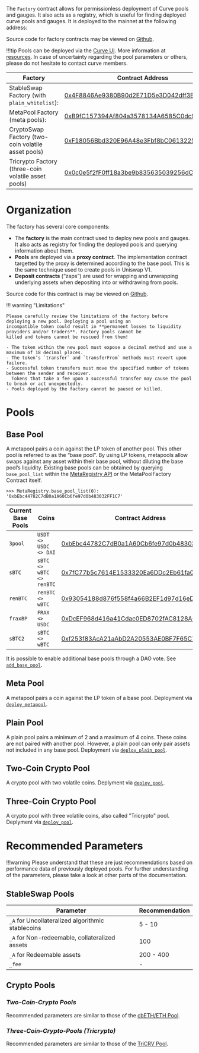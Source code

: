 The `Factory` contract allows for permissionless deployment of Curve pools and gauges. It also acts as a registry, which is useful for
finding deployed curve pools and gauges. It is deployed to the mainnet at the following address:

Source code for factory contracts may be viewed on [Github](https://github.com/curvefi/curve-factory).

!!!tip
    Pools can be deployed via the [Curve UI](https://curve.fi/#/ethereum/create-pool). More information at [resources](https://resources.curve.fi/factory-pools/creating-a-factory-pool/).
    In case of uncertainty regarding the pool parameters or others, please do not hesitate to contact curve members.


| Factory | Contract Address |
| ----------- | ------- |
| StableSwap Factory (with `plain_whitelist`): | [0x4F8846Ae9380B90d2E71D5e3D042dff3E7ebb40d](https://etherscan.io/address/0x4F8846Ae9380B90d2E71D5e3D042dff3E7ebb40d) | 
| MetaPool Factory (meta pools): | [0xB9fC157394Af804a3578134A6585C0dc9cc990d4](https://etherscan.io/address/0xB9fC157394Af804a3578134A6585C0dc9cc990d4) |  
| CryptoSwap Factory (two-coin volatile asset pools) | [0xF18056Bbd320E96A48e3Fbf8bC061322531aac99](https://etherscan.io/address/0xF18056Bbd320E96A48e3Fbf8bC061322531aac99) | 
| Tricrypto Factory (three-coin volatile asset pools) | [0x0c0e5f2fF0ff18a3be9b835635039256dC4B4963](https://etherscan.io/address/0x0c0e5f2fF0ff18a3be9b835635039256dC4B4963) | 


# **Organization**

The factory has several core components:

- The **factory** is the main contract used to deploy new pools and gauges. It also acts as registry for finding the 
  deployed pools and querying information about them.
- **Pools** are deployed via a **proxy contract**. The implementation contract targetted by the proxy is determined 
  according to the base pool. This is the same technique used to create pools in Uniswap V1.
- **Deposit contracts** (“zaps”) are used for wrapping and unwrapping underlying assets when depositing into or 
  withdrawing from pools.

Source code for this contract is may be viewed on 
[Github](https://github.com/curvefi/curve-factory/blob/master/contracts/Factory.vy).


!!! warning "Limitations"

    Please carefully review the limitations of the factory before deploying a new pool. Deploying a pool using an 
    incompatible token could result in **permanent losses to liquidity providers and/or traders**. Factory pools cannot be 
    killed and tokens cannot be rescued from them!
    
    - The token within the new pool must expose a decimal method and use a maximum of 18 decimal places.
    - The token’s `transfer` and `transferFrom` methods must revert upon failure.
    - Successful token transfers must move the specified number of tokens between the sender and receiver. 
      Tokens that take a fee upon a successful transfer may cause the pool to break or act unexpectedly.
    - Pools deployed by the factory cannot be paused or killed.


# **Pools**

## **Base Pool**

A metapool pairs a coin against the LP token of another pool. This other pool is referred to as the “base pool”. 
By using LP tokens, metapools allow swaps against any asset within their base pool, without diluting the base pool’s 
liquidity.
Existing base pools can be obtained by querying `base_pool_list` within the [MetaRegistry API](../registry/overview.md) or the MetaPoolFactory Contract itself.

```shell
>>> MetaRegistry.base_pool_list(0):
'0xbEbc44782C7dB0a1A60Cb6fe97d0b483032FF1C7'
```

| Current Base Pools | Coins   | Contract Address |
| ----------- | -------| ----|
| `3pool` |  `USDT <> USDC <> DAI` | [0xbEbc44782C7dB0a1A60Cb6fe97d0b483032FF1C7](https://etherscan.io/address/0xbEbc44782C7dB0a1A60Cb6fe97d0b483032FF1C7) |
| `sBTC` |  `sBTC <> wBTC <> renBTC` | [0x7fC77b5c7614E1533320Ea6DDc2Eb61fa00A9714](https://etherscan.io/address/0x7fC77b5c7614E1533320Ea6DDc2Eb61fa00A9714) |
| `renBTC` |  `renBTC <> wBTC` | [0x93054188d876f558f4a66B2EF1d97d16eDf0895B](https://etherscan.io/address/0x93054188d876f558f4a66B2EF1d97d16eDf0895B) |
| `fraxBP` |  `FRAX <> USDC` |[0xDcEF968d416a41Cdac0ED8702fAC8128A64241A2](https://etherscan.io/address/0xDcEF968d416a41Cdac0ED8702fAC8128A64241A2) |
| `sBTC2` |  `sBTC <> wBTC` | [0xf253f83AcA21aAbD2A20553AE0BF7F65C755A07F](https://etherscan.io/address/0xf253f83AcA21aAbD2A20553AE0BF7F65C755A07F) |

It is possible to enable additional base pools through a DAO vote. See [`add_base_pool`](../factory/admin_controls.md#add_base_pool).


## **Meta Pool** 
A metapool pairs a coin against the LP token of a base pool. Deployment via [`deploy_metapool`](../factory/deployer_api.md#deploy_metapool).

## **Plain Pool**
A plain pool pairs a minimum of 2 and a maximum of 4 coins. These coins are not paired with another pool. However, a plain pool can only pair assets not included in any base pool. Deployment via [`deploy_plain_pool`](../factory/deployer_api.md#deploy_plain_pool).

## **Two-Coin Crypto Pool** 
A crypto pool with two volatile coins. Deplyment via [`deploy_pool`](../factory/deployer_api.md#deploy_pool).

## **Three-Coin Crypto Pool** 
A crypto pool with three volatile coins, also called "Tricrypto" pool. Deplyment via [`deploy_pool`](../factory/deployer_api.md#deploy_pool-1).



# **Recommended Parameters**

!!!warning
    Please understand that these are just recommendations based on performance data of previously deployed pools.
    For further understanding of the parameters, please take a look at other parts of the documentation.

## **StableSwap Pools**

| Parameter | Recommendation |
| ----------------------------- | -------------- |
| `_A` for Uncollateralized algorithmic stablecoins  | 5 - 10   |
| `_A` for Non-redeemable, collateralized assets     | 100    | 
| `_A` for Redeemable assets                         | 200 - 400|
| `_fee`                                             | - |


## **Crypto Pools**

### *Two-Coin-Crypto Pools*

Recommended parameters are similar to those of the [cbETH/ETH Pool](https://etherscan.io/address/0x5fae7e604fc3e24fd43a72867cebac94c65b404a#readContract).


### *Three-Coin-Crypto-Pools (Tricrypto)*

Recommended parameters are similar to those of the [TriCRV Pool](https://etherscan.io/address/0x4ebdf703948ddcea3b11f675b4d1fba9d2414a14#readContract).


